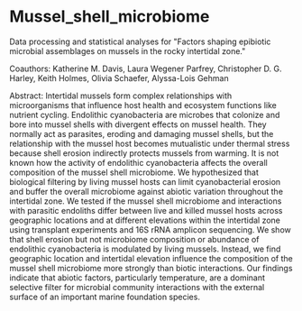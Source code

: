 # Mussel_shell_microbiome
Data processing and statistical analyses for "Factors shaping epibiotic microbial assemblages on mussels in the rocky intertidal zone."

Coauthors: Katherine M. Davis, Laura Wegener Parfrey, Christopher D. G. Harley, Keith Holmes, Olivia Schaefer, Alyssa-Lois Gehman

Abstract: Intertidal mussels form complex relationships with microorganisms that influence host health and ecosystem functions like nutrient cycling. Endolithic cyanobacteria are microbes that colonize and bore into mussel shells with divergent effects on mussel health. They normally act as parasites, eroding and damaging mussel shells, but the relationship with the mussel host becomes mutualistic under thermal stress because shell erosion indirectly protects mussels from warming. It is not known how the activity of endolithic cyanobacteria affects the overall composition of the mussel shell microbiome. We hypothesized that biological filtering by living mussel hosts can limit cyanobacterial erosion and buffer the overall microbiome against abiotic variation throughout the intertidal zone. We tested if the mussel shell microbiome and interactions with parasitic endoliths differ between live and killed mussel hosts across geographic locations and at different elevations within the intertidal zone using transplant experiments and 16S rRNA amplicon sequencing. We show that shell erosion but not microbiome composition or abundance of endolithic cyanobacteria is modulated by living mussels. Instead, we find geographic location and intertidal elevation influence the composition of the mussel shell microbiome more strongly than biotic interactions. Our findings indicate that abiotic factors, particularly temperature, are a dominant selective filter for microbial community interactions with the external surface of an important marine foundation species. 

